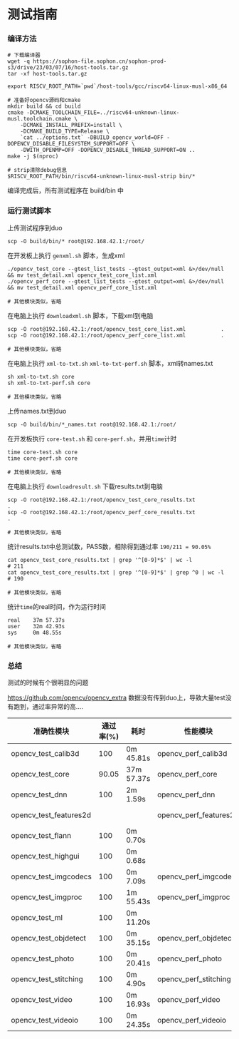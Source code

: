 # 测试指南

### 编译方法

```shell
# 下载编译器
wget -q https://sophon-file.sophon.cn/sophon-prod-s3/drive/23/03/07/16/host-tools.tar.gz
tar -xf host-tools.tar.gz

export RISCV_ROOT_PATH=`pwd`/host-tools/gcc/riscv64-linux-musl-x86_64
```

```shell
# 准备好opencv源码和cmake
mkdir build && cd build
cmake -DCMAKE_TOOLCHAIN_FILE=../riscv64-unknown-linux-musl.toolchain.cmake \
    -DCMAKE_INSTALL_PREFIX=install \
    -DCMAKE_BUILD_TYPE=Release \
    `cat ../options.txt` -DBUILD_opencv_world=OFF -DOPENCV_DISABLE_FILESYSTEM_SUPPORT=OFF \
    -DWITH_OPENMP=OFF -DOPENCV_DISABLE_THREAD_SUPPORT=ON ..
make -j $(nproc)

# strip清除debug信息
$RISCV_ROOT_PATH/bin/riscv64-unknown-linux-musl-strip bin/*
```

编译完成后，所有测试程序在 build/bin 中

### 运行测试脚本

上传测试程序到duo
```shell
scp -O build/bin/* root@192.168.42.1:/root/
```

在开发板上执行 `genxml.sh` 脚本，生成xml
```shell
./opencv_test_core --gtest_list_tests --gtest_output=xml &>/dev/null && mv test_detail.xml opencv_test_core_list.xml
./opencv_perf_core --gtest_list_tests --gtest_output=xml &>/dev/null && mv test_detail.xml opencv_perf_core_list.xml

# 其他模块类似，省略
```

在电脑上执行 `downloadxml.sh` 脚本，下载xml到电脑
```shell
scp -O root@192.168.42.1:/root/opencv_test_core_list.xml           .
scp -O root@192.168.42.1:/root/opencv_perf_core_list.xml           .

# 其他模块类似，省略
```

在电脑上执行 `xml-to-txt.sh`  `xml-to-txt-perf.sh` 脚本，xml转names.txt
```shell
sh xml-to-txt.sh core
sh xml-to-txt-perf.sh core

# 其他模块类似，省略
```

上传names.txt到duo
```shell
scp -O build/bin/*_names.txt root@192.168.42.1:/root/
```

在开发板执行 `core-test.sh` 和 `core-perf.sh`，并用`time`计时
```shell
time core-test.sh core
time core-perf.sh core

# 其他模块类似，省略
```

在电脑上执行 `downloadresult.sh` 下载results.txt到电脑
```shell
scp -O root@192.168.42.1:/root/opencv_test_core_results.txt           .
scp -O root@192.168.42.1:/root/opencv_perf_core_results.txt           .

# 其他模块类似，省略
```

统计results.txt中总测试数，PASS数，相除得到通过率 `190/211 = 90.05%`
```shell
cat opencv_test_core_results.txt | grep '^[0-9]*$' | wc -l
# 211
cat opencv_test_core_results.txt | grep '^[0-9]*$' | grep ^0 | wc -l
# 190

# 其他模块类似，省略
```

统计`time`的real时间，作为运行时间
```shell
real    37m 57.37s
user    32m 42.93s
sys     0m 48.55s

# 其他模块类似，省略
```

### 总结

测试的时候有个很明显的问题

https://github.com/opencv/opencv_extra 数据没有传到duo上，导致大量test没有跑到，通过率异常的高....


|准确性模块|通过率(%)|耗时|性能模块|通过率(%)|耗时|
|---|---|---|---|---|---|
|opencv_test_calib3d|100|0m 45.81s|opencv_perf_calib3d|100|0m 4.11s|
|opencv_test_core|90.05|37m 57.37s|opencv_perf_core|73.44|33m 42.68s|
|opencv_test_dnn|100|2m 1.59s|opencv_perf_dnn|100|0m 10.12s|
|opencv_test_features2d|||opencv_perf_features2d|100|0m 3.14s|
|opencv_test_flann|100|0m 0.70s|||    |
|opencv_test_highgui|100|0m 0.68s|||    |
|opencv_test_imgcodecs|100|0m 7.09s|opencv_perf_imgcodecs|100|0m 0.92s|
|opencv_test_imgproc|100|1m 55.43s|opencv_perf_imgproc|99.15|1m 3.12s|
|opencv_test_ml|100|0m 11.20s|||    |
|opencv_test_objdetect|100|0m 35.15s|opencv_perf_objdetect|100|0m 3.65s|
|opencv_test_photo|100|0m 20.41s|opencv_perf_photo|100|0m 0.90s|
|opencv_test_stitching|100|0m 4.90s|opencv_perf_stitching|100|0m 5.50s|
|opencv_test_video|100|0m 16.93s|opencv_perf_video|100|0m 5.98s|
|opencv_test_videoio|100|0m 24.35s|opencv_perf_videoio|100|0m 1.34s|


